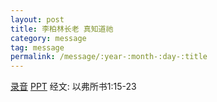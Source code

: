 ```yaml
---
layout: post
title: 李柏林长老 真知道祂
category: message
tag: message
permalink: /message/:year-:month-:day-:title
---
```


[录音]({{site.media_url}}/audio/message/20150412_Li.mp3) [PPT](http://1drv.ms/1CLhrnZ) 经文: 以弗所书1:15-23
